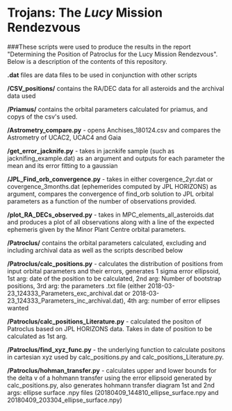 # Trojans: The *Lucy* Mission Rendezvous

###These scripts were used to produce the results in the report "Determining the Position of Patroclus for the Lucy Mission Rendezvous". Below is a description of the contents of this repository.

**.dat** files are data files to be used in conjunction with other scripts

**/CSV_positions/** contains the RA/DEC data for all asteroids and the archival data used

**/Priamus/** contains the orbital parameters calculated for priamus, and copys of the csv's used.

**/Astrometry\_compare.py** - opens Anchises\_180124.csv and compares the Astrometry of UCAC2, UCAC4 and Gaia

**/get\_error\_jacknife.py** - takes in jacnkife sample (such as jacknifing\_example.dat) as an argument and outputs for each parameter the mean and its error fitting to a gaussian

**/JPL\_Find\_orb\_convergence.py** - takes in either covergence\_2yr.dat or covergence\_3months.dat (ephemerides computed by JPL HORIZONS) as argument, compares the convergence of find\_orb solution to JPL orbital parameters as a function of the number of observations provided.

**/plot\_RA\_DECs\_observed.py** - takes in MPC\_elements\_all\_asteroids.dat and produces a plot of all observations along with a line of the expected ephemeris given by the Minor Plant Centre orbital parameters.

**/Patroclus/** contains the orbital parameters calculated, excluding and including archival data as well as the scripts described below

**/Patroclus/calc\_positions.py** - calculates the distribution of positions from input orbital parameters and their errors, generates 1 sigma error ellipsoid,  1st arg: date of the position to be calculated, 2nd arg: Number of bootstrap positions, 3rd arg: the parameters .txt file (either 2018-03-23\_124333\_Parameters\_exc\_archival.dat or 2018-03-23\_124333\_Parameters\_inc\_archival.dat), 4th arg: number of error ellipses wanted

**/Patroclus/calc\_positions\_Literature.py** - calculated the positon of Patroclus based on JPL HORIZONS data. Takes in date of position to be calculated as 1st arg.

**/Patroclus/find\_xyz\_func.py** - the underlying function to calculate positons in cartesian xyz used by calc\_positions.py and calc\_positions\_Literature.py.

**/Patroclus/hohman\_transfer.py** - calculates upper and lower bounds for the delta v of a hohmann transfer using the error ellipsoid generated by calc\_positions.py, also generates hohmann transfer diagram 1st and 2nd args: ellipse surface .npy files (20180409\_144810\_ellipse\_surface.npy and 20180409\_203304\_ellipse\_surface.npy)

